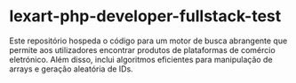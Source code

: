 # lexart-php-developer-fullstack-test
Este repositório hospeda o código para um motor de busca abrangente que permite aos utilizadores encontrar produtos de plataformas de comércio eletrónico. Além disso, inclui algoritmos eficientes para manipulação de arrays e geração aleatória de IDs.
